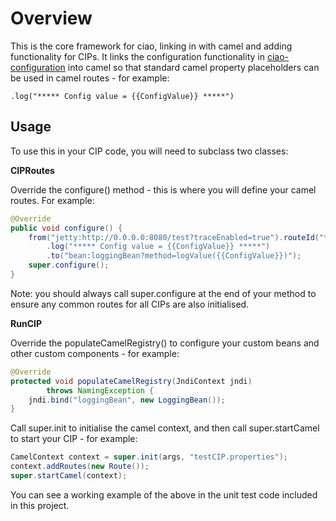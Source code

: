 Overview
========

This is the core framework for ciao, linking in with camel and adding functionality for CIPs. It links the configuration functionality in
[ciao-configuration](https://github.com/nhs-ciao/ciao-utils/tree/master/ciao-configuration) 
into camel so that standard camel property placeholders can be used in camel routes - for example:

	.log("***** Config value = {{ConfigValue}} *****")


Usage
-----

To use this in your CIP code, you will need to subclass two classes:

**CIPRoutes**

Override the configure() method - this is where you will define your camel routes. For example:

```java
@Override
public void configure() {
	from("jetty:http://0.0.0.0:8080/test?traceEnabled=true").routeId("testRouteHTTP")
		.log("***** Config value = {{ConfigValue}} *****")
		.to("bean:loggingBean?method=logValue({{ConfigValue}})");
	super.configure();
}
```

Note: you should always call super.configure at the end of your method to ensure any common routes for all CIPs are also initialised.

**RunCIP**

Override the populateCamelRegistry() to configure your custom beans and other custom components - for example:

```java
@Override
protected void populateCamelRegistry(JndiContext jndi)
		throws NamingException {
	jndi.bind("loggingBean", new LoggingBean());
}
```

Call super.init to initialise the camel context, and then call super.startCamel to start your CIP - for example:

```java
CamelContext context = super.init(args, "testCIP.properties");
context.addRoutes(new Route());
super.startCamel(context);
```

You can see a working example of the above in the unit test code included in this project.

